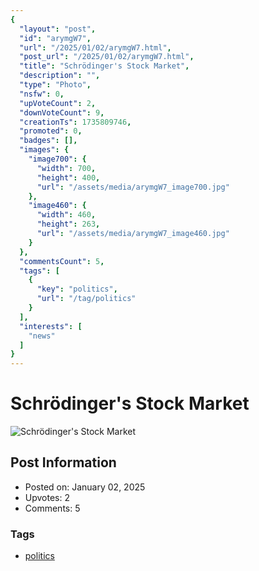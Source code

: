```yaml
---
{
  "layout": "post",
  "id": "arymgW7",
  "url": "/2025/01/02/arymgW7.html",
  "post_url": "/2025/01/02/arymgW7.html",
  "title": "Schrödinger's Stock Market",
  "description": "",
  "type": "Photo",
  "nsfw": 0,
  "upVoteCount": 2,
  "downVoteCount": 9,
  "creationTs": 1735809746,
  "promoted": 0,
  "badges": [],
  "images": {
    "image700": {
      "width": 700,
      "height": 400,
      "url": "/assets/media/arymgW7_image700.jpg"
    },
    "image460": {
      "width": 460,
      "height": 263,
      "url": "/assets/media/arymgW7_image460.jpg"
    }
  },
  "commentsCount": 5,
  "tags": [
    {
      "key": "politics",
      "url": "/tag/politics"
    }
  ],
  "interests": [
    "news"
  ]
}
---
```


# Schrödinger's Stock Market

![Schrödinger's Stock Market](/assets/media/arymgW7_image700.jpg)

## Post Information

- Posted on: January 02, 2025
- Upvotes: 2
- Comments: 5

### Tags

- [politics](/tag/politics)
